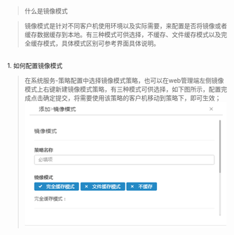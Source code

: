 <blockquote class="info">
	什么是镜像模式
</blockquote> 

> 镜像模式是针对不同客户机使用环境以及实际需要，来配置是否将镜像或者缓存数据缓存到本地。有三种模式可供选择，不缓存、文件缓存模式以及完全缓存模式，具体模式区别可参考界面具体说明。
 
 

</br>
1.  如何配置镜像模式

> 在系统服务-策略配置中选择镜像模式策略，也可以在web管理端左侧镜像模式上右键新建镜像模式策略，有三种模式可供选择，如下图所示，配置完成点击确定提交，将需要使用该策略的客户机移动到策略下，即可生效；
![](../../images/screenshot_1526204974505.png)
 